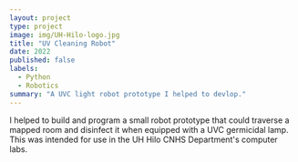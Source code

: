```yaml
---
layout: project
type: project
image: img/UH-Hilo-logo.jpg
title: "UV Cleaning Robot"
date: 2022
published: false
labels:
  - Python
  - Robotics
summary: "A UVC light robot prototype I helped to devlop."
---
```


I helped to build and program a small robot prototype that could traverse a mapped room and disinfect it when equipped with a UVC germicidal lamp. This was intended for use in the UH Hilo CNHS Department's computer labs.
